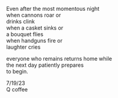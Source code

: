 Even after the most momentous night\
when cannons roar or\
	drinks clink\
when a casket sinks or\
	a bouquet flies\
when handguns fire or\
	laughter cries

everyone who remains returns home while\
the next day patiently prepares\
to begin.

7/19/23\
Q coffee